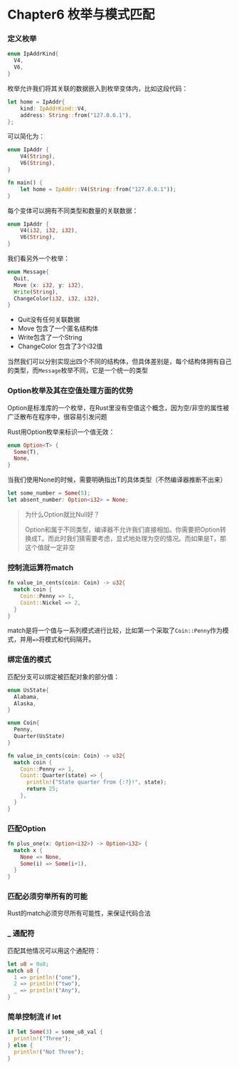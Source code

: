 # Chapter6 枚举与模式匹配

### 定义枚举

```rust
enum IpAddrKind{
  V4, 
  V6, 
}
```

枚举允许我们将其关联的数据嵌入到枚举变体内，比如这段代码：

```rust
let home = IpAddr{
    kind: IpAddrKind::V4, 
    address: String::from("127.0.0.1"), 
}; 
```

可以简化为：

```rust
enum IpAddr {
    V4(String), 
    V6(String), 
}

fn main() {
    let home = IpAddr::V4(String::from("127.0.0.1"));
}
```

每个变体可以拥有不同类型和数量的关联数据：

```rust
enum IpAddr {
    V4(i32, i32, i32), 
    V6(String), 
}
```

我们看另外一个枚举：

```rust
enum Message{
  Quit, 
  Move {x: i32, y: i32}, 
  Write(String), 
  ChangeColor(i32, i32, i32), 
}
```

- Quit没有任何关联数据
- Move 包含了一个匿名结构体
- Write包含了一个String
- ChangeColor 包含了3个i32值

当然我们可以分别实现出四个不同的结构体，但具体差别是，每个结构体拥有自己的类型，而`Message`枚举不同，它是一个统一的类型

### Option枚举及其在空值处理方面的优势

Option是标准库的一个枚举，在Rust里没有空值这个概念，因为空/非空的属性被广泛散布在程序中，很容易引发问题



Rust用Option枚举来标识一个值无效：

```rust
enum Option<T> {
  Some(T), 
  None, 
}
```

当我们使用None的时候，需要明确指出T的具体类型（不然编译器推断不出来）

```rust
let some_number = Some(5); 
let absent_number: Option<i32> = None; 
```

> 为什么Option就比Null好？
>
> Option<T>和<T>属于不同类型，编译器不允许我们直接相加。你需要把Option<T>转换成T。而此时我们猜需要考虑，显式地处理为空的情况。而如果是T，那这个值就一定非空

### 控制流运算符match

```rust
fn value_in_cents(coin: Coin) -> u32{
  match coin {
    Coin::Penny => 1, 
    Coint::Nickel => 2, 
  }
}
```

match是将一个值与一系列模式进行比较，比如第一个采取了`Coin::Penny`作为模式，并用`=>`将模式和代码隔开。

### 绑定值的模式

匹配分支可以绑定被匹配对象的部分值：

```rust
enum UsState{
  Alabama, 
  Alaska, 
}

enum Coin{
  Penny, 
  Quarter(UsState)
}

fn value_in_cents(coin: Coin) -> u32{
  match coin {
    Coin::Penny => 1, 
    Coint::Quarter(state) => {
      println!("State quarter from {:?}!", state); 
      return 25; 
    }, 
  }
}
```

### 匹配Option

```rust
fn plus_one(x: Option<i32>) -> Option<i32> {
  match x {
    None => None, 
    Some(i) => Some(i+1), 
  }
}
```

### 匹配必须穷举所有的可能

Rust的match必须穷尽所有可能性，来保证代码合法

### _ 通配符

匹配其他情况可以用这个通配符：

```rust
let u8 = 0u8; 
match u8 {
  1 => println!("one"), 
  2 => println!("two"), 
  _ => println!("Any"), 
}
```

### 简单控制流 if let

```rust
if let Some(3) = some_u8_val {
  println!("Three"); 
} else {
  println!("Not Three");
}
```



